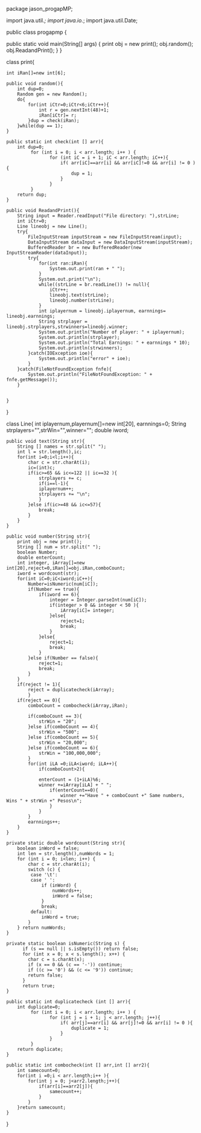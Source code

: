 package jason_progapMP;

import java.util.*;
import java.io.*;
import java.util.Date;

public class progapmp {


  public static void main(String[] args) {
		print obj = new print();
		obj.random();
		obj.ReadandPrint();
		}
}
	
class print{
	
	int iRan[]=new int[6]; 
	
	public void random(){
		int dup=0;
		Random gen = new Random();
		do{
			for(int iCtr=0;iCtr<6;iCtr++){
				int r = gen.nextInt(48)+1;
				iRan[iCtr]= r;
			}dup = check(iRan);
		}while(dup == 1);
	}
	
	public static int check(int [] arr){
		int dup=0;
			 for (int i = 0; i < arr.length; i++ ) {
		            for (int iC = i + 1; iC < arr.length; iC++){
		            	if( arr[iC]==arr[i] && arr[iC]!=0 && arr[i] != 0 ){
		            		dup = 1;
		            	}
		            }
		     }
        return dup;
    }
	
	public void ReadandPrint(){
		String input = Reader.readInput("File directory: "),strLine;
		int iCtr=0;
		Line lineobj = new Line();
		try{
			FileInputStream inputStream = new FileInputStream(input);
			DataInputStream dataInput = new DataInputStream(inputStream);
			BufferedReader br = new BufferedReader(new InputStreamReader(dataInput));
			try{
				for(int ran:iRan){
					System.out.print(ran + " ");
				}
				System.out.print("\n");
				while((strLine = br.readLine()) != null){
					iCtr++;
					lineobj.text(strLine);
					lineobj.number(strLine);
				}
				int iplayernum = lineobj.iplayernum, earnnings= lineobj.earnnings;
				String strplayer = lineobj.strplayers,strwinners=lineobj.winner;
				System.out.println("Number of player: " + iplayernum);
				System.out.println(strplayer);
				System.out.println("Total Earnings: " + earnnings * 10);
				System.out.println(strwinners);
			}catch(IOException ioe){
				System.out.println("error" + ioe);
			}
		}catch(FileNotFoundException fnfe){
			System.out.println("FileNotFoundException: " + fnfe.getMessage());
		}
		
		
	}
		
}

class Line{
	int iplayernum,playernum[]=new int[20], earnnings=0;
	String strplayers="",strWin="",winner="";
	double iword;
	
	public void text(String str){
		String [] names = str.split(" ");
		int l = str.length(),ic;
		for(int i=0;i<l;i++){
			char c = str.charAt(i); 
			ic=(int)c;
			if(ic>=65 && ic<=122 || ic==32 ){
				strplayers += c;
				if(i==l-1){
				iplayernum++;
				strplayers += "\n";
				}
			}else if(ic>=48 && ic<=57){
				break;
			}
		}
	}
	
	public void number(String str){
		print obj = new print();
		String [] num = str.split(" ");
		boolean Number; 
		double enterCount;
		int integer, iArray[]=new int[20],reject=0,iRan[]=obj.iRan,comboCount;
		iword = wordcount(str);
		for(int iC=0;iC<iword;iC++){
			Number=isNumeric(num[iC]);
			if(Number == true){
				if(iword == 6){
					integer = Integer.parseInt(num[iC]);
					if(integer > 0 && integer < 50 ){
						iArray[iC]= integer;
					}else{
						reject=1;
						break;
					}
				}else{
					reject=1;
					break;
				}
			}else if(Number == false){
				reject=1;
				break;
			}
		}
		if(reject != 1){
			reject = duplicatecheck(iArray);
			}
		if(reject == 0){
			comboCount = combocheck(iArray,iRan);
			
			if(comboCount == 3){
				strWin = "20";
			}else if(comboCount == 4){
				strWin = "500";
			}else if(comboCount == 5){
				strWin = "20,000";
			}else if(comboCount == 6){
				strWin = "100,000,000";
			}
			for(int iLA =0;iLA<iword; iLA++){
				if(comboCount>2){
				
				enterCount = (1+iLA)%6; 
				winner +=iArray[iLA] + " ";
					if(enterCount==0){
						winner +="Have " + comboCount +" Same numbers, Wins " + strWin +" Pesos\n";
					}
				}
			}
			earnnings++;
		}
	}
	
	private static double wordcount(String str){
		boolean inWord = false;
		int len = str.length(),numWords = 1;
		for (int i = 0; i<len; i++) {
			char c = str.charAt(i);
			switch (c) {
			 case '\t':
			 case ' ':
				 if (inWord) {
					 numWords++;
					 inWord = false;
				 }
				 break;
			 default:
				 inWord = true;
			}
		} return numWords;
	}
	
	private static boolean isNumeric(String s) {
		  if (s == null || s.isEmpty()) return false;
		  for (int x = 0; x < s.length(); x++) {
		    char c = s.charAt(x);
		    if (x == 0 && (c == '-')) continue;
		    if ((c >= '0') && (c <= '9')) continue;
		    return false;
		  }
		  return true; 
	}
	
	public static int duplicatecheck (int [] arr){
		int duplicate=0;
			 for (int i = 0; i < arr.length; i++ ) {
		            for (int j = i + 1; j < arr.length; j++){
		            	if( arr[j]==arr[i] && arr[j]!=0 && arr[i] != 0 ){
		            		duplicate = 1;
		            	}
		            }
		     }
        return duplicate;
    }
	
	public static int combocheck(int [] arr,int [] arr2){
		int samecount=0;
		for(int i =0;i < arr.length;i++ ){
			for(int j = 0; j<arr2.length;j++){
				if(arr[i]==arr2[j]){
					samecount++;
				}
			}
        }return samecount;
	}
	
}

